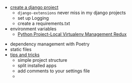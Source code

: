 * [create a django project](/articles/create-a-django-project.md)
  - `django-extensions` never miss in my django projects
  - set up Logging
  - create a requirements.txt
* environment variables
  * [Python Project-Local Virtualenv Management Redux](https://hynek.me/articles/python-virtualenv-redux/?utm_campaign=Django%2BNewsletter&utm_medium=email&utm_source=Django_Newsletter_226)
- dependency management with Poetry
- static files
- [tips and tricks]()
  - simple project structure
  - split installed apps
  - add comments to your settings file
  -
